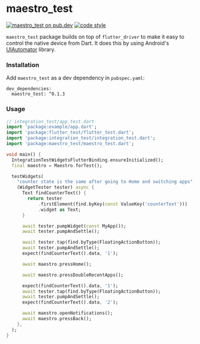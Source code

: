 # maestro_test

[![maestro_test on pub.dev][pub_badge]][pub_link]
[![code style][pub_badge_style]][pub_badge_link]

`maestro_test` package builds on top of `flutter_driver` to make it easy to
control the native device from Dart. It does this by using Android's
[UIAutomator][ui_automator] library.

### Installation

Add `maestro_test` as a dev dependency in `pubspec.yaml`:

```
dev_dependencies:
  maestro_test: ^0.1.3
```

### Usage

```dart
// integration_test/app_test.dart
import 'package:example/app.dart';
import 'package:flutter_test/flutter_test.dart';
import 'package:integration_test/integration_test.dart';
import 'package:maestro_test/maestro_test.dart';

void main() {
  IntegrationTestWidgetsFlutterBinding.ensureInitialized();
  final maestro = Maestro.forTest();

  testWidgets(
    "counter state is the same after going to Home and switching apps",
    (WidgetTester tester) async {
      Text findCounterText() {
        return tester
            .firstElement(find.byKey(const ValueKey('counterText')))
            .widget as Text;
      }

      await tester.pumpWidget(const MyApp());
      await tester.pumpAndSettle();

      await tester.tap(find.byType(FloatingActionButton));
      await tester.pumpAndSettle();
      expect(findCounterText().data, '1');

      await maestro.pressHome();

      await maestro.pressDoubleRecentApps();

      expect(findCounterText().data, '1');
      await tester.tap(find.byType(FloatingActionButton));
      await tester.pumpAndSettle();
      expect(findCounterText().data, '2');

      await maestro.openNotifications();
      await maestro.pressBack();
    },
  );
}

```

[pub_badge]: https://img.shields.io/pub/v/maestro_test.svg
[pub_link]: https://pub.dartlang.org/packages/maestro_test
[pub_badge_style]: https://img.shields.io/badge/style-leancode__lint-black
[pub_badge_link]: https://pub.dartlang.org/packages/leancode_lint
[ui_automator]: https://developer.android.com/training/testing/other-components/ui-automator
